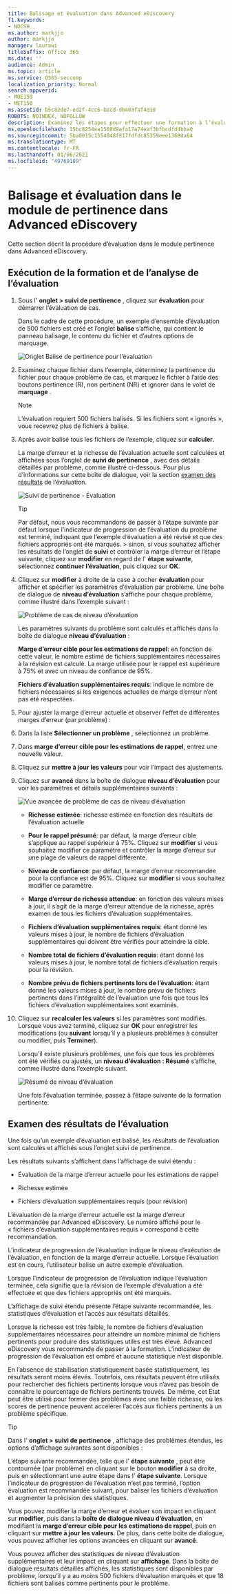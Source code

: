 ```yaml
---
title: Balisage et évaluation dans Advanced eDiscovery
f1.keywords:
- NOCSH
ms.author: markjjo
author: markjjo
manager: laurawi
titleSuffix: Office 365
ms.date: ''
audience: Admin
ms.topic: article
ms.service: O365-seccomp
localization_priority: Normal
search.appverid:
- MOE150
- MET150
ms.assetid: b5c82de7-ed2f-4cc6-becd-db403faf4d18
ROBOTS: NOINDEX, NOFOLLOW
description: Examinez les étapes pour effectuer une formation à l’évaluation, notamment des fichiers de marquage, et en examinant les résultats de l’évaluation dans Advanced eDiscovery.
ms.openlocfilehash: 15bc8254ea1589d9afa17a74eaf3bfbcdfd4bba0
ms.sourcegitcommit: 5ba0015c1554048f817fdfdc85359eee1368da64
ms.translationtype: MT
ms.contentlocale: fr-FR
ms.lasthandoff: 01/06/2021
ms.locfileid: "49769189"
---
```

# <a name="tagging-and-assessment-in-the-relevance-module-in-advanced-ediscovery"></a>Balisage et évaluation dans le module de pertinence dans Advanced eDiscovery
  
Cette section décrit la procédure d’évaluation dans le module pertinence dans Advanced eDiscovery.
  
## <a name="performing-assessment-training-and-analysis"></a>Exécution de la formation et de l’analyse de l’évaluation

1. Sous l' **onglet \> suivi de pertinence** , cliquez sur **évaluation** pour démarrer l’évaluation de cas.

    Dans le cadre de cette procédure, un exemple d’ensemble d’évaluation de 500 fichiers est créé et l’onglet **balise** s’affiche, qui contient le panneau balisage, le contenu du fichier et d’autres options de marquage. 

    ![Onglet Balise de pertinence pour l’évaluation](../media/c8acf891-b1cd-4344-816c-eabb8cbbe742.png)
  
2. Examinez chaque fichier dans l’exemple, déterminez la pertinence du fichier pour chaque problème de cas, et marquez le fichier à l’aide des boutons pertinence (R), non pertinent (NR) et ignorer dans le volet de **marquage** . 

    > [!NOTE]
    >  L’évaluation requiert 500 fichiers balisés. Si les fichiers sont « ignorés », vous recevrez plus de fichiers à balise. 
  
3. Après avoir balisé tous les fichiers de l’exemple, cliquez sur **calculer**.

    La marge d’erreur et la richesse de l’évaluation actuelle sont calculées et affichées sous l’onglet de **suivi de pertinence** , avec des détails détaillés par problème, comme illustré ci-dessous. Pour plus d’informations sur cette boîte de dialogue, voir la section [examen des résultats](#reviewing-assessment-results) de l’évaluation.

    ![Suivi de pertinence - Évaluation](../media/da911ba5-8678-40d6-9ad5-fd0b058355c1.png)
  
    > [!TIP]
    > Par défaut, nous vous recommandons de passer à l’étape suivante par défaut lorsque l’indicateur de progression de l’évaluation du problème est terminé, indiquant que l’exemple d’évaluation a été révisé et que des fichiers appropriés ont été marqués. > sinon, si vous souhaitez afficher les résultats de l’onglet de **suivi** et contrôler la marge d’erreur et l’étape suivante, cliquez sur **modifier** en regard de l' **étape suivante**, sélectionnez **continuer l’évaluation**, puis cliquez sur **OK**.
  
4. Cliquez sur **modifier** à droite de la case à cocher **évaluation** pour afficher et spécifier les paramètres d’évaluation par problème. Une boîte de dialogue de **niveau d’évaluation** s’affiche pour chaque problème, comme illustré dans l’exemple suivant : 

    ![Problème de cas de niveau d’évaluation](../media/b7113fef-d125-4617-ae1b-c9eb0bf79aec.png)
  
    Les paramètres suivants du problème sont calculés et affichés dans la boîte de dialogue **niveau d’évaluation** : 

    **Marge d’erreur cible pour les estimations de rappel**: en fonction de cette valeur, le nombre estimé de fichiers supplémentaires nécessaires à la révision est calculé. La marge utilisée pour le rappel est supérieure à 75% et avec un niveau de confiance de 95%.

    **Fichiers d’évaluation supplémentaires requis**: indique le nombre de fichiers nécessaires si les exigences actuelles de marge d’erreur n’ont pas été respectées. 

5. Pour ajuster la marge d’erreur actuelle et observer l’effet de différentes marges d’erreur (par problème) :

6. Dans la liste **Sélectionner un problème** , sélectionnez un problème. 

7. Dans **marge d’erreur cible pour les estimations de rappel**, entrez une nouvelle valeur.

8. Cliquez sur **mettre à jour les valeurs** pour voir l’impact des ajustements. 

9. Cliquez sur **avancé** dans la boîte de dialogue **niveau d’évaluation** pour voir les paramètres et détails supplémentaires suivants : 

    ![Vue avancée de problème de cas de niveau d’évaluation](../media/577d7e0e-95df-48c2-9dec-bdeab5e801d8.png)
  
    - **Richesse estimée**: richesse estimée en fonction des résultats de l’évaluation actuelle

    - **Pour le rappel présumé**: par défaut, la marge d’erreur cible s’applique au rappel supérieur à 75%. Cliquez sur **modifier** si vous souhaitez modifier ce paramètre et contrôler la marge d’erreur sur une plage de valeurs de rappel différente. 

    - **Niveau de confiance**: par défaut, la marge d’erreur recommandée pour la confiance est de 95%. Cliquez sur **modifier** si vous souhaitez modifier ce paramètre.

    - **Marge d’erreur de richesse attendue**: en fonction des valeurs mises à jour, il s’agit de la marge d’erreur attendue de la richesse, après examen de tous les fichiers d’évaluation supplémentaires.

    - **Fichiers d’évaluation supplémentaires requis**: étant donné les valeurs mises à jour, le nombre de fichiers d’évaluation supplémentaires qui doivent être vérifiés pour atteindre la cible.

    - **Nombre total de fichiers d’évaluation requis**: étant donné les valeurs mises à jour, le nombre total de fichiers d’évaluation requis pour la révision.

    - **Nombre prévu de fichiers pertinents lors de l’évaluation**: étant donné les valeurs mises à jour, le nombre prévu de fichiers pertinents dans l’intégralité de l’évaluation une fois que tous les fichiers d’évaluation supplémentaires sont examinés.

10. Cliquez sur **recalculer les valeurs** si les paramètres sont modifiés. Lorsque vous avez terminé, cliquez sur **OK** pour enregistrer les modifications (ou **suivant** lorsqu’il y a plusieurs problèmes à consulter ou modifier, puis **Terminer**). 

    Lorsqu’il existe plusieurs problèmes, une fois que tous les problèmes ont été vérifiés ou ajustés, un **niveau d’évaluation : Résumé** s’affiche, comme illustré dans l’exemple suivant. 

    ![Résumé de niveau d’évaluation](../media/4997b46d-10a5-4abc-b3b2-7b75a370eb9e.png)
  
    Une fois l’évaluation terminée, passez à l’étape suivante de la formation pertinente.

## <a name="reviewing-assessment-results"></a>Examen des résultats de l’évaluation

Une fois qu’un exemple d’évaluation est balisé, les résultats de l’évaluation sont calculés et affichés sous l’onglet suivi de pertinence.
  
Les résultats suivants s’affichent dans l’affichage de suivi étendu :
  
- Évaluation de la marge d’erreur actuelle pour les estimations de rappel

- Richesse estimée

- Fichiers d’évaluation supplémentaires requis (pour révision)

L’évaluation de la marge d’erreur actuelle est la marge d’erreur recommandée par Advanced eDiscovery. Le numéro affiché pour le « fichiers d’évaluation supplémentaires requis » correspond à cette recommandation.
  
L’indicateur de progression de l’évaluation indique le niveau d’exécution de l’évaluation, en fonction de la marge d’erreur actuelle. Lorsque l’évaluation est en cours, l’utilisateur balise un autre exemple d’évaluation.
  
Lorsque l’indicateur de progression de l’évaluation indique l’évaluation terminée, cela signifie que la révision de l’exemple d’évaluation a été effectuée et que des fichiers appropriés ont été marqués. 
  
L’affichage de suivi étendu présente l’étape suivante recommandée, les statistiques d’évaluation et l’accès aux résultats détaillés.
  
Lorsque la richesse est très faible, le nombre de fichiers d’évaluation supplémentaires nécessaires pour atteindre un nombre minimal de fichiers pertinents pour produire des statistiques utiles est très élevé. Advanced eDiscovery vous recommande de passer à la formation. L’indicateur de progression de l’évaluation est ombré et aucune statistique n’est disponible.
  
En l’absence de stabilisation statistiquement basée statistiquement, les résultats seront moins élevés. Toutefois, ces résultats peuvent être utilisés pour rechercher des fichiers pertinents lorsque vous n’avez pas besoin de connaître le pourcentage de fichiers pertinents trouvés. De même, cet État peut être utilisé pour former des problèmes avec une faible richesse, où les scores de pertinence peuvent accélérer l’accès aux fichiers pertinents à un problème spécifique.
  
> [!TIP]
> Dans l' **onglet \> suivi de pertinence** , affichage des problèmes étendus, les options d’affichage suivantes sont disponibles : 
> 
> L’étape suivante recommandée, telle que l' **étape suivante** , peut être contournée (par problème) en cliquant sur le bouton **modifier** à sa droite, puis en sélectionnant une autre étape dans l' **étape suivante**. Lorsque l’indicateur de progression de l’évaluation n’est pas terminé, l’option évaluation est recommandée suivant, pour baliser les fichiers d’évaluation et augmenter la précision des statistiques. 
> 
> Vous pouvez modifier la marge d’erreur et évaluer son impact en cliquant sur **modifier**, puis dans la **boîte de dialogue niveau d’évaluation**, en modifiant la **marge d’erreur cible pour les estimations de rappel**, puis en cliquant sur **mettre à jour les valeurs**. De plus, dans cette boîte de dialogue, vous pouvez afficher les options avancées en cliquant sur **avancé**. 
> 
> Vous pouvez afficher des statistiques de niveau d’évaluation supplémentaires et leur impact en cliquant sur **affichage**. Dans la boîte de dialogue résultats détaillés affichés, les statistiques sont disponibles par problème, lorsqu’il y a au moins 500 fichiers d’évaluation marqués et que 18 fichiers sont balisés comme pertinents pour le problème. 
